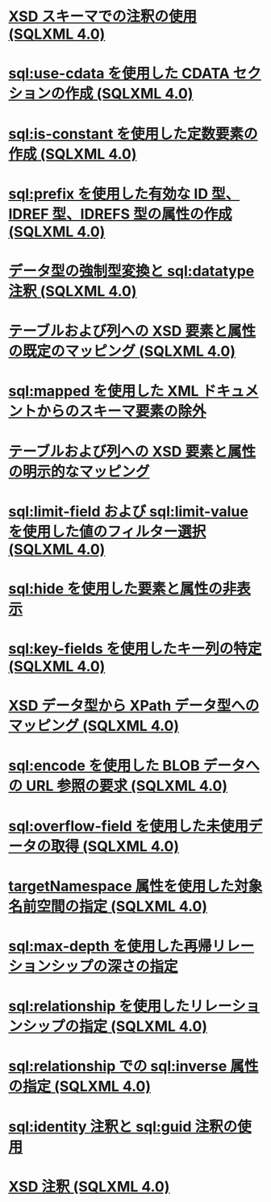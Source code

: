 # [XSD スキーマでの注釈の使用 (SQLXML 4.0)](using-annotations-in-xsd-schemas-sqlxml-4-0.md)

# [sql:use-cdata を使用した CDATA セクションの作成 (SQLXML 4.0)](creating-cdata-sections-using-sql-use-cdata-sqlxml-4-0.md)
# [sql:is-constant を使用した定数要素の作成 (SQLXML 4.0)](creating-constant-elements-using-sql-is-constant-sqlxml-4-0.md)
# [sql:prefix を使用した有効な ID 型、IDREF 型、IDREFS 型の属性の作成 (SQLXML 4.0)](creating-valid-id-idref-and-idrefs-type-attributes-using-sql-prefix-sqlxml-4-0.md)
# [データ型の強制型変換と sql:datatype 注釈 (SQLXML 4.0)](data-type-coercions-and-the-sql-datatype-annotation-sqlxml-4-0.md)
# [テーブルおよび列への XSD 要素と属性の既定のマッピング (SQLXML 4.0)](default-mapping-of-xsd-elements-and-attributes-to-tables-and-columns-sqlxml-4-0.md)
# [sql:mapped を使用した XML ドキュメントからのスキーマ要素の除外](excluding-schema-elements-from-the-xml-document-using-sql-mapped.md)
# [テーブルおよび列への XSD 要素と属性の明示的なマッピング](explicit-mapping-xsd-elements-and-attributes-to-tables-and-columns.md)
# [sql:limit-field および sql:limit-value を使用した値のフィルター選択 (SQLXML 4.0)](filtering-values-using-sql-limit-field-and-sql-limit-value-sqlxml-4-0.md)
# [sql:hide を使用した要素と属性の非表示](hiding-elements-and-attributes-by-using-sql-hide.md)
# [sql:key-fields を使用したキー列の特定 (SQLXML 4.0)](identifying-key-columns-using-sql-key-fields-sqlxml-4-0.md)
# [XSD データ型から XPath データ型へのマッピング (SQLXML 4.0)](mapping-xsd-data-types-to-xpath-data-types-sqlxml-4-0.md)
# [sql:encode を使用した BLOB データへの URL 参照の要求 (SQLXML 4.0)](requesting-url-references-to-blob-data-using-sql-encode-sqlxml-4-0.md)
# [sql:overflow-field を使用した未使用データの取得 (SQLXML 4.0)](retrieving-unconsumed-data-using-the-sql-overflow-field-sqlxml-4-0.md)
# [targetNamespace 属性を使用した対象名前空間の指定 (SQLXML 4.0)](specifying-a-target-namespace-using-the-targetnamespace-attribute-sqlxml-4-0.md)
# [sql:max-depth を使用した再帰リレーションシップの深さの指定](specifying-depth-in-recursive-relationships-by-using-sql-max-depth.md)
# [sql:relationship を使用したリレーションシップの指定 (SQLXML 4.0)](specifying-relationships-using-sql-relationship-sqlxml-4-0.md)
# [sql:relationship での sql:inverse 属性の指定 (SQLXML 4.0)](specifying-the-sql-inverse-attribute-on-sql-relationship-sqlxml-4-0.md)
# [sql:identity 注釈と sql:guid 注釈の使用](using-the-sql-identity-and-sql-guid-annotations.md)
# [XSD 注釈 (SQLXML 4.0)](xsd-annotations-sqlxml-4-0.md)
